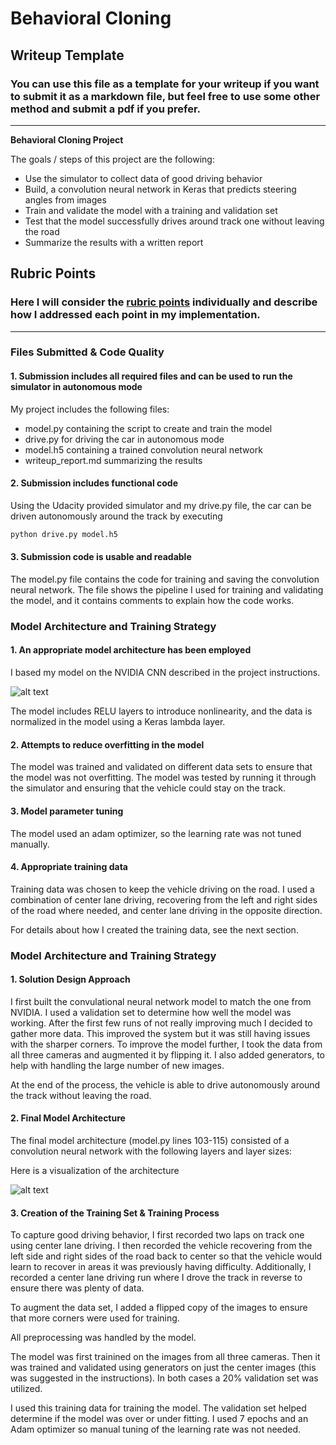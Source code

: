 # **Behavioral Cloning** 

## Writeup Template

### You can use this file as a template for your writeup if you want to submit it as a markdown file, but feel free to use some other method and submit a pdf if you prefer.

---

**Behavioral Cloning Project**

The goals / steps of this project are the following:
* Use the simulator to collect data of good driving behavior
* Build, a convolution neural network in Keras that predicts steering angles from images
* Train and validate the model with a training and validation set
* Test that the model successfully drives around track one without leaving the road
* Summarize the results with a written report


[//]: # (Image References)

[image1]: ./examples/nvidia_model.png "CNN Model"
[image2]: ./examples/placeholder.png "Grayscaling"
[image3]: ./examples/placeholder_small.png "Recovery Image"
[image4]: ./examples/placeholder_small.png "Recovery Image"
[image5]: ./examples/placeholder_small.png "Recovery Image"
[image6]: ./examples/placeholder_small.png "Normal Image"
[image7]: ./examples/placeholder_small.png "Flipped Image"

## Rubric Points
### Here I will consider the [rubric points](https://review.udacity.com/#!/rubrics/432/view) individually and describe how I addressed each point in my implementation.  

---
### Files Submitted & Code Quality

#### 1. Submission includes all required files and can be used to run the simulator in autonomous mode

My project includes the following files:
* model.py containing the script to create and train the model
* drive.py for driving the car in autonomous mode
* model.h5 containing a trained convolution neural network 
* writeup_report.md summarizing the results

#### 2. Submission includes functional code
Using the Udacity provided simulator and my drive.py file, the car can be driven autonomously around the track by executing 
```sh
python drive.py model.h5
```

#### 3. Submission code is usable and readable

The model.py file contains the code for training and saving the convolution neural network. The file shows the pipeline I used for training and validating the model, and it contains comments to explain how the code works.

### Model Architecture and Training Strategy

#### 1. An appropriate model architecture has been employed

I based my model on the NVIDIA CNN described in the project instructions. 

![alt text][image1]

The model includes RELU layers to introduce nonlinearity, and the data is normalized in the model using a Keras lambda layer. 

#### 2. Attempts to reduce overfitting in the model

The model was trained and validated on different data sets to ensure that the model was not overfitting. The model was tested by running it through the simulator and ensuring that the vehicle could stay on the track.

#### 3. Model parameter tuning

The model used an adam optimizer, so the learning rate was not tuned manually.

#### 4. Appropriate training data

Training data was chosen to keep the vehicle driving on the road. I used a combination of center lane driving, recovering from the left and right sides of the road where needed, and center lane driving in the opposite direction.

For details about how I created the training data, see the next section. 

### Model Architecture and Training Strategy

#### 1. Solution Design Approach

I first built the convulational neural network model to match the one from NVIDIA. I used a validation set to determine how well the model was working. After the first few runs of not really improving much I decided to gather more data. This improved the system but it was still having issues with the sharper corners. To improve the model further, I took the data from all three cameras and augmented it by flipping it. I also added generators, to help with handling the large number of new images. 

At the end of the process, the vehicle is able to drive autonomously around the track without leaving the road.

#### 2. Final Model Architecture

The final model architecture (model.py lines 103-115) consisted of a convolution neural network with the following layers and layer sizes:



Here is a visualization of the architecture

![alt text][image1]

#### 3. Creation of the Training Set & Training Process

To capture good driving behavior, I first recorded two laps on track one using center lane driving. I then recorded the vehicle recovering from the left side and right sides of the road back to center so that the vehicle would learn to recover in areas it was previously having difficulty. Additionally, I recorded a center lane driving run where I drove the track in reverse to ensure there was plenty of data.

To augment the data set, I added a flipped copy of the images to ensure that more corners were used for training.

All preprocessing was handled by the model.

The model was first trainined on the images from all three cameras. Then it was trained and validated using generators on just the center images (this was suggested in the instructions). In both cases a 20% validation set was utilized.

I used this training data for training the model. The validation set helped determine if the model was over or under fitting. I used 7 epochs and an Adam optimizer so manual tuning of the learning rate was not needed.
